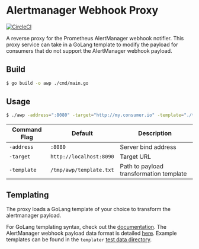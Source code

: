 # Alertmanager Webhook Proxy

[![CircleCI](https://circleci.com/gh/grafana/alertmanager-webhook-proxy/tree/main.svg?style=svg)](https://circleci.com/gh/grafana/alertmanager-webhook-proxy/tree/main)

A reverse proxy for the Prometheus AlertManager webhook notifier. This proxy service can take in a GoLang template to modify the payload for consumers that do not support the AlertManager webhook payload.

## Build

```sh
$ go build -o awp ./cmd/main.go
```

## Usage

```sh
$ ./awp -address=":8080" -target="http://my.consumer.io" -template="./template.txt"
```

| Command Flag | Default | Description |
| ------------ | ------- | ----------- |
| `-address`   | `:8080` | Server bind address |
| `-target`    | `http://localhost:8090` | Target URL |
| `-template`  | `/tmp/awp/template.txt` | Path to payload transformation template |

## Templating

The proxy loads a GoLang template of your choice to transform the alertmanager
payload.

For GoLang templating syntax, check out the [documentation](https://pkg.go.dev/text/template).
The AlertManager webhook payload data format is detailed [here](https://prometheus.io/docs/alerting/latest/configuration/#webhook_config).
Example templates can be found in the `templater` [test data directory](pkg/templater/testdata).
